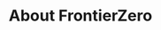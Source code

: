 ---
layout: page
title: About FrontierZero
permalink: /about
comments: false
canonical_url: https://www.frontierzero.io/blog/about
---